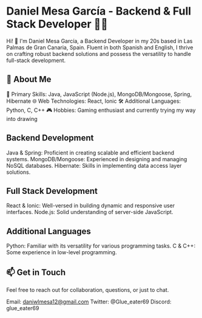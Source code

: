 # Daniel Mesa García - Backend & Full Stack Developer 👨‍💻
Hi! 👋 I'm Daniel Mesa García, a Backend Developer in my 20s based in Las Palmas de Gran Canaria, Spain. Fluent in both Spanish and English, I thrive on crafting robust backend solutions and possess the versatility to handle full-stack development.

## 🚀 About Me
🔧 Primary Skills: Java, JavaScript (Node.js), MongoDB/Mongoose, Spring, Hibernate
🌐 Web Technologies: React, Ionic
🛠️ Additional Languages: Python, C, C++
🎮 Hobbies: Gaming enthusiast and currently trying my way into drawing

## Backend Development
Java & Spring: Proficient in creating scalable and efficient backend systems.
MongoDB/Mongoose: Experienced in designing and managing NoSQL databases.
Hibernate: Skills in implementing data access layer solutions.

## Full Stack Development
React & Ionic: Well-versed in building dynamic and responsive user interfaces.
Node.js: Solid understanding of server-side JavaScript.

## Additional Languages
Python: Familiar with its versatility for various programming tasks.
C & C++: Some experience in low-level programming.

## 📫 Get in Touch
Feel free to reach out for collaboration, questions, or just to chat.

Email: daniwlmesa12@gmail.com
Twitter: @Glue_eater69
Discord: glue_eater69
